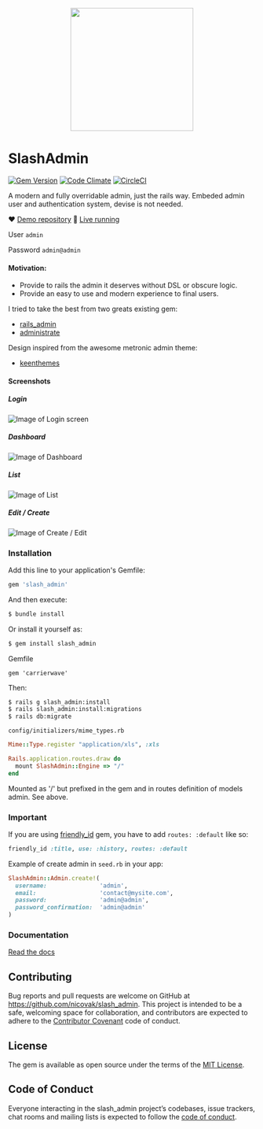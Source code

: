 <p align="center">
  <img width="250" src="https://i.imgur.com/Rok5Ocf.png" />
</p>

# SlashAdmin

[![Gem Version](https://badge.fury.io/rb/slash_admin.svg)](https://badge.fury.io/rb/slash_admin)
[![Code Climate](https://codeclimate.com/github/nicovak/slash_admin/badges/gpa.svg)](https://codeclimate.com/github/nicovak/slash_admin)
[![CircleCI](https://circleci.com/gh/nicovak/slash_admin/tree/master.svg?style=svg&circle-token=6e9ebd7fef3ebc881c75a769b0970808024a2ae9)](https://circleci.com/gh/nicovak/slash_admin/tree/master)

A modern and fully overridable admin, just the rails way.
Embeded admin user and authentication system, devise is not needed.

❤️ [Demo repository](https://github.com/nicovak/slash_admin_demo)
🚀 [Live running](https://slashadmin.herokuapp.com/admin)

User
`admin`

Password
`admin@admin`

#### Motivation:
- Provide to rails the admin it deserves without DSL or obscure logic.
- Provide an easy to use and modern experience to final users.

I tried to take the best from two greats existing gem:
- [rails_admin](https://github.com/sferik/rails_admin)
- [administrate](https://github.com/thoughtbot/administrate)

Design inspired from the awesome metronic admin theme:
- [keenthemes](http://keenthemes.com/preview/metronic/)

#### Screenshots

##### Login
![Image of Login screen](https://i.imgur.com/MJerQSR.jpg)
##### Dashboard
![Image of Dashboard](https://i.imgur.com/0g3wSjw.png)
##### List
![Image of List](https://i.imgur.com/s1egSS3.png)
##### Edit / Create
![Image of Create / Edit](https://i.imgur.com/wf72pZz.png)

### Installation

Add this line to your application's Gemfile:
```ruby
gem 'slash_admin'
```

And then execute:
```bash
$ bundle install
```

Or install it yourself as:
```bash
$ gem install slash_admin
```

Gemfile
```
gem 'carrierwave'
```

Then:
```bash
$ rails g slash_admin:install
$ rails slash_admin:install:migrations
$ rails db:migrate
```

`config/initializers/mime_types.rb`

```ruby
Mime::Type.register "application/xls", :xls
```

```ruby
Rails.application.routes.draw do
  mount SlashAdmin::Engine => "/"
end
```

Mounted as '/' but prefixed in the gem and in routes definition of models admin. See above.

### Important

If you are using [friendly_id](https://github.com/norman/friendly_id) gem, you have to add `routes: :default` like so:

```ruby
friendly_id :title, use: :history, routes: :default
```

Example of create admin in `seed.rb` in your app:

```ruby
SlashAdmin::Admin.create!(
  username:               'admin',
  email:                  'contact@mysite.com',
  password:               'admin@admin',
  password_confirmation:  'admin@admin'
)
```

### Documentation

[Read the docs](https://github.com/nicovak/slash_admin/tree/master/docs/index.md)

## Contributing

Bug reports and pull requests are welcome on GitHub at https://github.com/nicovak/slash_admin. This project is intended to be a safe, welcoming space for collaboration, and contributors are expected to adhere to the [Contributor Covenant](http://contributor-covenant.org) code of conduct.

## License

The gem is available as open source under the terms of the [MIT License](http://opensource.org/licenses/MIT).

## Code of Conduct

Everyone interacting in the slash_admin project’s codebases, issue trackers, chat rooms and mailing lists is expected to follow the [code of conduct](https://github.com/nicovak/slash_admin/tree/master/CODE_OF_CONDUCT.md).
